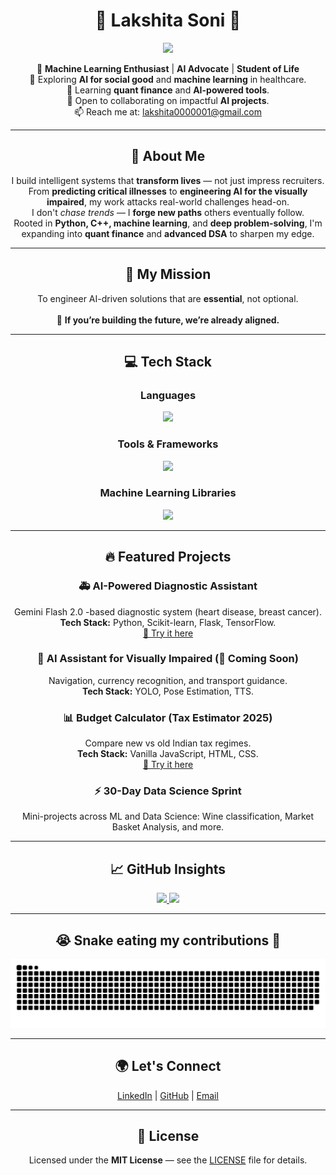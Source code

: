 <h1 align="center">🌊 Lakshita Soni 🌊</h1>
<p align="center">
  <img src="https://readme-typing-svg.demolab.com?font=Fira+Code&weight=500&pause=1000&color=6B8EFF&center=true&vCenter=true&width=500&height=60&lines=Engineer+for+Impact%2C+Not+Vanity.;Building+AI+that+Matters.;Always+Learning.+Always+Building.">
</p>

<p align="center">
🚀 <strong>Machine Learning Enthusiast</strong> | <strong>AI Advocate</strong> | <strong>Student of Life</strong><br>
🔭 Exploring <strong>AI for social good</strong> and <strong>machine learning</strong> in healthcare.<br>
🌱 Learning <strong>quant finance</strong> and <strong>AI-powered tools</strong>.<br>
👯 Open to collaborating on impactful <strong>AI projects</strong>.<br>
📫 Reach me at: <a href="mailto:lakshita0000001@gmail.com">lakshita0000001@gmail.com</a>
</p>

---

<h2 align="center">🧠 About Me</h2>

<p align="center">
I build intelligent systems that <strong>transform lives</strong> — not just impress recruiters.<br>
From <strong>predicting critical illnesses</strong> to <strong>engineering AI for the visually impaired</strong>, my work attacks real-world challenges head-on.<br>
I don't <em>chase trends</em> — I <strong>forge new paths</strong> others eventually follow.<br>
Rooted in <strong>Python, C++, machine learning</strong>, and <strong>deep problem-solving</strong>, I'm expanding into <strong>quant finance</strong> and <strong>advanced DSA</strong> to sharpen my edge.
</p>

---

<h2 align="center">🎯 My Mission</h2>

<p align="center">
To engineer AI-driven solutions that are <strong>essential</strong>, not optional.<br><br>
🚀 <strong>If you’re building the future, we’re already aligned.</strong>
</p>

---

<h2 align="center">💻 Tech Stack</h2>

<h3 align="center">Languages</h3>

<p align="center">
  <img src="https://skillicons.dev/icons?i=python,c,cpp,html,css,js,mysql,sqlite" />
</p>

<h3 align="center">Tools & Frameworks</h3>

<p align="center">
  <img src="https://skillicons.dev/icons?i=flask,vscode,postman,vercel,github,notion" />
</p>

<h3 align="center">Machine Learning Libraries</h3>

<p align="center">
  <img src="https://skillicons.dev/icons?i=tensorflow,pytorch,opencv,sklearn" />
</p>

---

<h2 align="center">🔥 Featured Projects</h2>

<h3 align="center">🚑 AI-Powered Diagnostic Assistant</h3>

<p align="center">
Gemini Flash 2.0 -based diagnostic system (heart disease, breast cancer).<br>
<strong>Tech Stack:</strong> Python, Scikit-learn, Flask, TensorFlow.<br>
<a href="https://huggingface.co/spaces/laksss/Diagnostic-Assistant">🔗 Try it here</a>
</p>

<h3 align="center">🧭 AI Assistant for Visually Impaired (🚀 Coming Soon)</h3>

<p align="center">
Navigation, currency recognition, and transport guidance.<br>
<strong>Tech Stack:</strong> YOLO, Pose Estimation, TTS.
</p>

<h3 align="center">📊 Budget Calculator (Tax Estimator 2025)</h3>

<p align="center">
Compare new vs old Indian tax regimes.<br>
<strong>Tech Stack:</strong> Vanilla JavaScript, HTML, CSS.<br>
<a href="https://budget-calculator-alpha-eight.vercel.app/">🔗 Try it here</a>
</p>

<h3 align="center">⚡ 30-Day Data Science Sprint</h3>

<p align="center">
Mini-projects across ML and Data Science: Wine classification, Market Basket Analysis, and more.
</p>

---

<h2 align="center">📈 GitHub Insights</h2>

<p align="center">
  <a href="https://github.com/lakshitaa4">
    <img height="180" src="https://github-readme-streak-stats.herokuapp.com/?user=lakshitaa4&theme=dark&hide_border=false&border_radius=10" />
  </a>
  <a href="https://github.com/lakshitaa4">
    <img height="180" src="https://github-readme-stats.vercel.app/api/top-langs/?username=lakshitaa4&layout=compact&theme=dark&hide_border=false&count_private=true&border_radius=10" />
  </a>
</p>

---

<h2 align="center">😭 Snake eating my contributions 🐍</h2>

<p align="center">
  <img src="github-contribution-grid-snake.svg" alt="snake">
</p>

---

<h2 align="center">🌍 Let's Connect</h2>

<p align="center">
<a href="https://www.linkedin.com/in/lakshita-soni-b3268b2a5/">LinkedIn</a> | 
<a href="https://github.com/lakshitaa4">GitHub</a> | 
<a href="mailto:lakshita0000001@gmail.com">Email</a>
</p>

---

<h2 align="center">📜 License</h2>

<p align="center">
Licensed under the <strong>MIT License</strong> — see the <a href="LICENSE">LICENSE</a> file for details.
</p>
